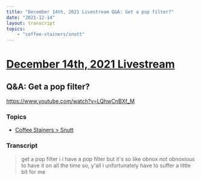 ```yaml
---
title: "December 14th, 2021 Livestream Q&A: Get a pop filter?"
date: "2021-12-14"
layout: transcript
topics:
    - "coffee-stainers/snutt"
---
```

# [December 14th, 2021 Livestream](../2021-12-14.md)
## Q&A: Get a pop filter?
https://www.youtube.com/watch?v=LQhwCnBXf_M

### Topics
* [Coffee Stainers > Snutt](../topics/coffee-stainers/snutt.md)

### Transcript

> get a pop filter i i have a pop filter but it's so like obnox not obnoxious to have it on all the time so, y'all i unfortunately have to suffer a little bit for me
